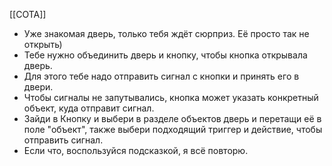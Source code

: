 [[СОТА]]
- Уже знакомая дверь, только тебя ждёт сюрприз. Её просто так не открыть)
- Тебе нужно объединить дверь и кнопку, чтобы кнопка открывала дверь.
- Для этого тебе надо отправить сигнал с кнопки и принять его в двери.
- Чтобы сигналы не запутывались, кнопка может указать конкретный объект, куда отправит сигнал.
- Зайди в Кнопку и выбери в разделе объектов дверь и перетащи её в поле "объект", также выбери подходящий триггер и действие, чтобы отправить сигнал.
- Если что, воспользуйся подсказкой, я всё повторю.